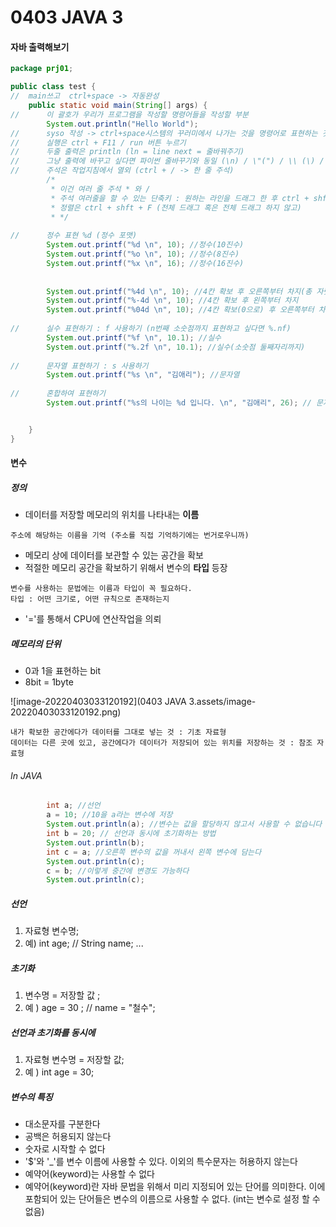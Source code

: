 # 0403 JAVA 3

#### 자바 출력해보기 

```java
package prj01;

public class test {
//	main쓰고  ctrl+space -> 자동완성
	public static void main(String[] args) {
//		이 괄호가 우리가 프로그램을 작성할 명령어들을 작성할 부분
		System.out.println("Hello World");
//		syso 작성 -> ctrl+space시스템의 꾸러미에서 나가는 것을 명령어로 표현하는 것
//		실행은 ctrl + F11 / run 버튼 누르기
//		두줄 출력은 println (ln = line next = 줄바꿔주기)
//		그냥 출력에 바꾸고 싶다면 파이썬 줄바꾸기와 동일 (\n) / \"(") / \\ (\) / ' 표현 시에는 "'"으로 표현 가능하다
//		주석은 작업지침에서 열외 (ctrl + / -> 한 줄 주석)
		/*
		 * 이건 여러 줄 주석 * 와 /
		 * 주석 여러줄을 할 수 있는 단축키 : 원하는 라인을 드래그 한 후 ctrl + shft + c
		 * 정렬은 ctrl + shft + F (전체 드래그 혹은 전체 드래그 하지 않고)
		 * */
		
//		정수 표현 %d (정수 포맷)
		System.out.printf("%d \n", 10); //정수(10진수)
		System.out.printf("%o \n", 10); //정수(8진수)
		System.out.printf("%x \n", 16); //정수(16진수)
		
		
		System.out.printf("%4d \n", 10); //4칸 확보 후 오른쪽부터 차지(총 자릿수가 4칸, 오른쪽부터 수가 들어가니까 두 칸이 비워지고, 10이 채워짐)
		System.out.printf("%-4d \n", 10); //4칸 확보 후 왼쪽부터 차지
		System.out.printf("%04d \n", 10); //4칸 확보(0으로) 후 오른쪽부터 차지
		
//		실수 표현하기 : f 사용하기 (n번째 소숫점까지 표현하고 싶다면 %.nf)
		System.out.printf("%f \n", 10.1); //실수
		System.out.printf("%.2f \n", 10.1); //실수(소숫점 둘째자리까지)
		
//		문자열 표현하기 : s 사용하기
		System.out.printf("%s \n", "김애리"); //문자열
		
//		혼합하여 표현하기
		System.out.printf("%s의 나이는 %d 입니다. \n", "김애리", 26); // 문자열이 s로 찾아가고, 숫자가 d로 찾아가기 


	}
}
```



#### 변수

##### 정의

- 데이터를 저장할 메모리의 위치를 나타내는 **이름**

```
주소에 해당하는 이름을 기억 (주소를 직접 기억하기에는 번거로우니까)
```

- 메모리 상에 데이터를 보관할 수 있는 공간을 확보
- 적절한 메모리 공간을 확보하기 위해서 변수의 **타입** 등장

```
변수를 사용하는 문법에는 이름과 타입이 꼭 필요하다. 
타입 : 어떤 크기로, 어떤 규칙으로 존재하는지
```

- '='를 통해서 CPU에 연산작업을 의뢰



##### 메모리의 단위

- 0과 1을 표현하는 bit
- 8bit = 1byte

![image-20220403033120192](0403 JAVA 3.assets/image-20220403033120192.png)

```
내가 확보한 공간에다가 데이터를 그대로 넣는 것 : 기초 자료형
데이터는 다른 곳에 있고, 공간에다가 데이터가 저장되어 있는 위치를 저장하는 것 : 참조 자료형
```

###### In JAVA

```java
		int a; //선언
		a = 10; //10을 a라는 변수에 저장
		System.out.println(a); //변수는 값을 할당하지 않고서 사용할 수 없습니다
		int b = 20; // 선언과 동시에 초기화하는 방법
		System.out.println(b);
		int c = a; //오른쪽 변수의 값을 꺼내서 왼쪽 변수에 담는다
		System.out.println(c);
		c = b; //이렇게 중간에 변경도 가능하다
		System.out.println(c);
```



##### 선언

1. 자료형 변수명;
2. 예) int age;    //    String name; ...



##### 초기화

1. 변수명 = 저장할 값 ;
2. 예 ) age = 30 ;    //    name = "철수";



##### 선언과 초기화를 동시에

1. 자료형 변수명 = 저장할 값;
2. 예 ) int age = 30;



##### 변수의 특징

- 대소문자를 구분한다
- 공백은 허용되지 않는다
- 숫자로 시작할 수 없다
- '$'와 '_'를 변수 이름에 사용할 수 있다. 이외의 특수문자는 허용하지 않는다
- 예약어(keyword)는 사용할 수 없다
- 예약어(keyword)란 자바 문법을 위해서 미리 지정되어 있는 단어를 의미한다. 이에 포함되어 있는 단어들은 변수의 이름으로 사용할 수 없다. (int는 변수로 설정 할 수 없음)